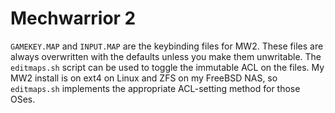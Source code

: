# Mechwarrior 2

`GAMEKEY.MAP` and `INPUT.MAP` are the keybinding files for MW2.  These
files are always overwritten with the defaults unless you make them
unwritable.  The `editmaps.sh` script can be used to toggle the
immutable ACL on the files.  My MW2 install is on ext4 on Linux and
ZFS on my FreeBSD NAS, so `editmaps.sh` implements the appropriate
ACL-setting method for those OSes.



